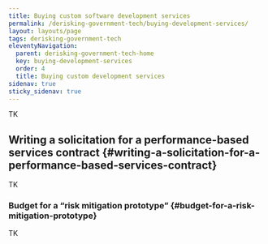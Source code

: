 ```yaml
---
title: Buying custom software development services
permalink: /derisking-government-tech/buying-development-services/
layout: layouts/page
tags: derisking-government-tech
eleventyNavigation:
  parent: derisking-government-tech-home
  key: buying-development-services
  order: 4
  title: Buying custom development services
sidenav: true
sticky_sidenav: true
---
```


TK

## Writing a solicitation for a performance-based services contract {#writing-a-solicitation-for-a-performance-based-services-contract}

TK

### Budget for a “risk mitigation prototype” {#budget-for-a-risk-mitigation-prototype}

TK
